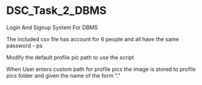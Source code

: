 # DSC_Task_2_DBMS
Login And Signup System For DBMS

The included csv file has account for 6 people and all have the same password - ps

Modify the default profile pic path to use the script

When User enters custom path for profile pics the image is stored to profile pics folder and given the name of the form "<email>.<format>"
